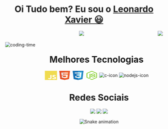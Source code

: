 <div>
  
  <h1 align="center">
    Oi Tudo bem? Eu sou o 
    <a href="https://www.linkedin.com/in/leonardoxavier041695">Leonardo Xavier 😃️</a>
  </h1>
  
 <div align="center">
  <a href="https://github.com/LeoXavier95">
    <img height="180em" src="https://github-readme-stats.vercel.app/api?username=LeoXavier95&count_private=true&include_all_commits=true&show_icons=true&theme=dark&hide_border=false&show_owner=true"/>
    <img align="right" height="140em" src="https://github-readme-stats.vercel.app/api/top-langs/?username=LeoXavier95&theme=dark&hide_border=false&&layout=compact"/>
  </a>
</div>

<div  align="center"> 
  <div style="display: inline_block"><br>
    <img align="left" height="250" alt="coding-time" src="https://i.pinimg.com/originals/bb/93/8b/bb938bd50fcfedccd720641f5a824bba.gif">
    <h1 align="center">Melhores Tecnologias </h1>
    <img align="center" height="30" width="40" alt="js-icon"  src="https://raw.githubusercontent.com/devicons/devicon/master/icons/javascript/javascript-plain.svg">
    <img align="center" height="30" width="40" alt="html-icon" src="https://raw.githubusercontent.com/devicons/devicon/master/icons/html5/html5-original.svg">
    <img align="center" height="30" width="40" alt="css-icon" src="https://raw.githubusercontent.com/devicons/devicon/master/icons/css3/css3-original.svg">
    <img align="center" height="30" width="40" alt="nodejs-icon" src="https://raw.githubusercontent.com/devicons/devicon/master/icons/nodejs/nodejs-original.svg">
    <img align="center" height="30" width="40" alt="c-icon" src="https://play-lh.googleusercontent.com/37EzETO6gZyKmCg2kBIFX1e9gkubxZrVa5fHJ6yOaa7VvEShHjKv2RdtwnZt9Sk258s">
    <img align="center" height="30" width="40" alt="nodejs-icon" src="http://store-images.s-microsoft.com/image/apps.8409.14405452487353876.a6612b1c-3bfc-46da-ad7e-0dd83b65757d.69df8840-e52b-4609-9202-6f2c5f92aea1">
   </div>

<h1 align="center">Redes Sociais</h1>
   <div> 
  <a href="https://www.youtube.com/" target="_blank"><img src="https://img.shields.io/badge/YouTube-FF0000?style=for-the-badge&logo=youtube&logoColor=white" target="_blank"></a>
  <a href = "mailto:leoxavier9501@gmail.com"><img src="https://img.shields.io/badge/-Gmail-%23333?style=for-the-badge&logo=gmail&logoColor=white" target="_blank"></a>
  <a href="https://www.linkedin.com/in/leonardoxavier041695" target="_blank"><img src="https://img.shields.io/badge/-LinkedIn-%230077B5?style=for-the-badge&logo=linkedin&logoColor=white" target="_blank"></a> 
</div>




<div align="center">

  ![Snake animation](https://github.com/LeoXavier95/LeoXavier95/blob/output/github-contribution-grid-snake.svg)
  
</div>


